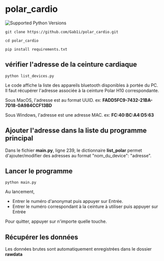 # polar_cardio

 ![Supported Python Versions](https://img.shields.io/badge/Python->=3.11-blue.svg?logo=python&logoColor=white)

```
git clone https://github.com/Gab1i/polar_cardio.git

cd polar_cardio

pip install requirements.txt

```

## vérifier l'adresse de la ceinture cardiaque
```
python list_devices.py

```

Le code affiche la liste des appareils bluetooth disponibles à portée du PC. Il faut récupérer l'adresse associée à la ceinture Polar H10 correspondante.

Sous MacOS, l'adresse est au format UUID. ex: **FADD5FC9-7432-21BA-7D18-0A984CCF13BD**

Sous Windows, l'adresse est une adresse MAC. ex: **FC:40:BC:A4:D5:63**

## Ajouter l'adresse dans la liste du programme principal
Dans le fichier __main.py__, ligne 239, le dictionnaire __list_polar__ permet d'ajouter/modifier des adresses au format "nom_du_device": "adresse".

## Lancer le programme
```
python main.py

```

Au lancement, 
- Entrer le numéro d'anonymat puis appuyer sur Entrée.
- Entrer le numéro correspondant à la ceinture à utiliser puis appuyer sur Entrée

Pour quitter, appuyer sur n'importe quelle touche.

## Récupérer les données
Les données brutes sont automatiquement enregistrées dans le dossier **rawdata**
